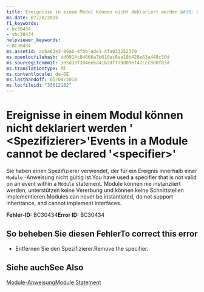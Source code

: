 ```yaml
---
title: Ereignisse in einem Modul können nicht deklariert werden &#39; &lt;Spezifizierer&gt;&#39;
ms.date: 07/20/2015
f1_keywords:
- bc30434
- vbc30434
helpviewer_keywords:
- BC30434
ms.assetid: ac6a63e3-89a6-4fbb-ade1-4fa033252379
ms.openlocfilehash: dd0914c84666a7b610ac8aa18b428e63a448c50d
ms.sourcegitcommit: 3d5d33f384eeba41b2dff79d096f47ccc8d8f03d
ms.translationtype: MT
ms.contentlocale: de-DE
ms.lasthandoff: 05/04/2018
ms.locfileid: "33612162"
---
```

# <a name="events-in-a-module-cannot-be-declared-39ltspecifiergt39"></a><span data-ttu-id="9d0b8-102">Ereignisse in einem Modul können nicht deklariert werden &#39; &lt;Spezifizierer&gt;&#39;</span><span class="sxs-lookup"><span data-stu-id="9d0b8-102">Events in a Module cannot be declared &#39;&lt;specifier&gt;&#39;</span></span>
<span data-ttu-id="9d0b8-103">Sie haben einen Spezifizierer verwendet, der für ein Ereignis innerhalb einer `Module` -Anweisung nicht gültig ist.</span><span class="sxs-lookup"><span data-stu-id="9d0b8-103">You have used a specifier that is not valid on an event within a `Module` statement.</span></span> <span data-ttu-id="9d0b8-104">Module können nie instanziiert werden, unterstützen keine Vererbung und können keine Schnittstellen implementieren.</span><span class="sxs-lookup"><span data-stu-id="9d0b8-104">Modules can never be instantiated, do not support inheritance, and cannot implement interfaces.</span></span>  
  
 <span data-ttu-id="9d0b8-105">**Fehler-ID:** BC30434</span><span class="sxs-lookup"><span data-stu-id="9d0b8-105">**Error ID:** BC30434</span></span>  
  
## <a name="to-correct-this-error"></a><span data-ttu-id="9d0b8-106">So beheben Sie diesen Fehler</span><span class="sxs-lookup"><span data-stu-id="9d0b8-106">To correct this error</span></span>  
  
-   <span data-ttu-id="9d0b8-107">Entfernen Sie den Spezifizierer.</span><span class="sxs-lookup"><span data-stu-id="9d0b8-107">Remove the specifier.</span></span>  
  
## <a name="see-also"></a><span data-ttu-id="9d0b8-108">Siehe auch</span><span class="sxs-lookup"><span data-stu-id="9d0b8-108">See Also</span></span>  
 [<span data-ttu-id="9d0b8-109">Module-Anweisung</span><span class="sxs-lookup"><span data-stu-id="9d0b8-109">Module Statement</span></span>](../../visual-basic/language-reference/statements/module-statement.md)
